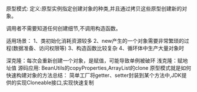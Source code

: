 原型模式: 
   定义:原型实例指定创建对象的种类,并且通过拷贝这些原型创建新的对象。

调用者不需要知道任何创建细节,不调用构造函数。

适用场景：
  1、类初始化消耗资源较多
  2、new产生的一个对象需要非常繁琐的过程(数据准备、访问权限等)
  3、构造函数比较复杂
  4、循环体中生产大量对象时


深克隆：每次会重新创建一个对象，是赋值，可能导致单例被破环
浅克隆：赋地址值
源码应用:
    BeanUtils的copyProperties,ArrayList的clone
原型模式就是如何快速构建对象的方法总结：
简单工厂将getter、setter封装到某个方法中,JDK提供的实现Cloneable接口,实现快速复制
